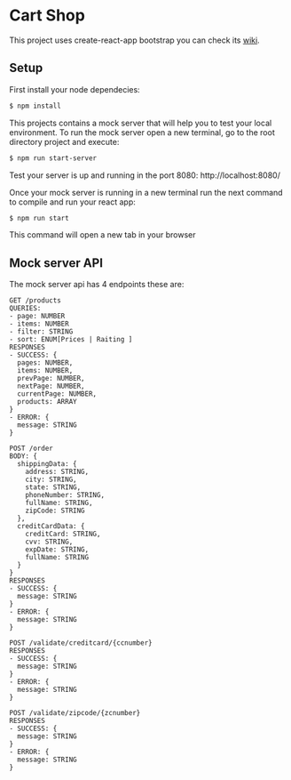 # Cart Shop
This project uses create-react-app bootstrap you can check its [wiki](https://github.com/facebook/create-react-app).

## Setup
First install your node dependecies:
```bash
$ npm install
```

This projects contains a mock server that will help you to test your local environment. To run the mock server open a new terminal, go to the root directory project and execute:
```bash
$ npm run start-server
```
Test your server is up and running in the port 8080: http://localhost:8080/

Once your mock server is running in a new terminal run the next command to compile and run your react app:
```bash
$ npm run start
```
This command will open a new tab in your browser

## Mock server API
The mock server api has 4 endpoints these are:

```
GET /products
QUERIES:
- page: NUMBER
- items: NUMBER
- filter: STRING
- sort: ENUM[Prices | Raiting ]
RESPONSES
- SUCCESS: {
  pages: NUMBER,
  items: NUMBER,
  prevPage: NUMBER,
  nextPage: NUMBER,
  currentPage: NUMBER,
  products: ARRAY
}
- ERROR: {
  message: STRING
}
```

```
POST /order
BODY: {
  shippingData: {
    address: STRING,
    city: STRING,
    state: STRING,
    phoneNumber: STRING,
    fullName: STRING,
    zipCode: STRING
  },
  creditCardData: {
    creditCard: STRING,
    cvv: STRING,
    expDate: STRING,
    fullName: STRING
  }
}
RESPONSES
- SUCCESS: {
  message: STRING
}
- ERROR: {
  message: STRING
}
```

```
POST /validate/creditcard/{ccnumber} 
RESPONSES
- SUCCESS: {
  message: STRING
}
- ERROR: {
  message: STRING
}
```

```
POST /validate/zipcode/{zcnumber} 
RESPONSES
- SUCCESS: {
  message: STRING
}
- ERROR: {
  message: STRING
}
```